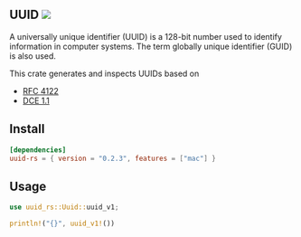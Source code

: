 ## UUID ![](https://github.com/awh6al/uuid-rs/workflows/uuid-rs/badge.svg)
A universally unique identifier (UUID) is a 128-bit number used to identify
information in computer systems. The term globally unique identifier (GUID)
is also used.

This crate generates and inspects UUIDs based on
 * [RFC 4122](http://tools.ietf.org/html/rfc4122)
 * [DCE 1.1](https://pubs.opengroup.org/onlinepubs/9696989899/chap5.htm#tagcjh_08_02_01_01)

## Install 
```TOML
[dependencies]
uuid-rs = { version = "0.2.3", features = ["mac"] }
```

## Usage
```Rust
use uuid_rs::Uuid::uuid_v1;

println!("{}", uuid_v1!())
```
